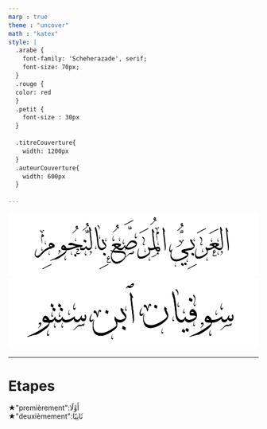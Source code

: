 ```yaml
---
marp : true
theme : "uncover"
math : "katex"
style: |
  .arabe {
    font-family: 'Scheherazade', serif;
    font-size: 70px;
  }
  .rouge {
  color: red
  }
  .petit {
    font-size : 30px
  }

  .titreCouverture{
    width: 1200px
  }
  .auteurCouverture{
    width: 600px
  }

---
```

<!-- backgroundColor : "white" -->
<img class="titreCouverture" src="couverture.png">
<img class="auteurCouverture" src="auteur.png" >

---
# Etapes
<!-- 
<section class="arabe" font-size: 70px">★"": </section> 
-->


<section class="arabe" font-size: 70px">★"premièrement":أَوَّلًا </section>
<section class="arabe" font-size: 70px">★"deuxièmement":ثَانِيًا</section>